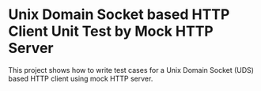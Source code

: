 # Unix Domain Socket based HTTP Client Unit Test by Mock HTTP Server

This project shows how to write test cases for a Unix Domain Socket (UDS) based HTTP client using mock HTTP server.
